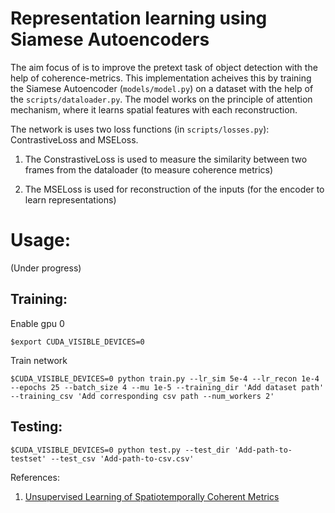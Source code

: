 # Representation learning using Siamese Autoencoders

The aim focus of is to improve the pretext task of object detection with the help of coherence-metrics.
This implementation acheives this by training the Siamese Autoencoder (`models/model.py`) on a dataset with the help of the `scripts/dataloader.py`. The model works on the principle of attention mechanism, where it learns spatial features with each reconstruction.

The network is uses two loss functions (in `scripts/losses.py`): ContrastiveLoss and MSELoss.
1. The ConstrastiveLoss is used to measure the similarity between two frames from the dataloader (to measure coherence metrics)

2. The MSELoss is used for reconstruction of the inputs (for the encoder to learn representations)



# Usage:
(Under progress)

## Training:

Enable gpu 0

`$export CUDA_VISIBLE_DEVICES=0`

Train network

`$CUDA_VISIBLE_DEVICES=0 python train.py --lr_sim 5e-4 --lr_recon 1e-4 --epochs 25 --batch_size 4 --mu 1e-5 --training_dir 'Add dataset path' --training_csv 'Add corresponding csv path --num_workers 2'`

## Testing:
`$CUDA_VISIBLE_DEVICES=0 python test.py --test_dir 'Add-path-to-testset' --test_csv 'Add-path-to-csv.csv'`




References:
1. [Unsupervised Learning of Spatiotemporally Coherent Metrics](https://arxiv.org/abs/1412.6056)


